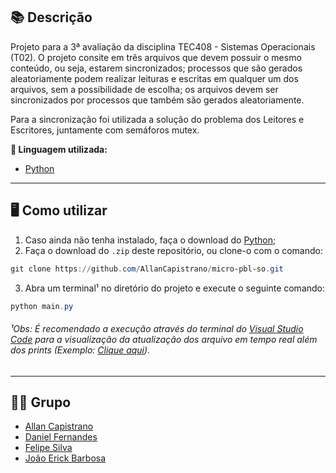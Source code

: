 ## 📚 Descrição ##
Projeto para a 3ª avaliação da disciplina TEC408 - Sistemas Operacionais (T02). O projeto consite em três arquivos que devem possuir o mesmo conteúdo, ou seja, estarem sincronizados; processos que são gerados aleatoriamente podem realizar leituras e escritas em qualquer um dos arquivos, sem a possibilidade de escolha; os arquivos devem ser sincronizados por processos que também são gerados aleatoriamente.

Para a sincronização foi utilizada a solução do problema dos Leitores e Escritores, juntamente com semáforos mutex.

**🔗 Linguagem utilizada:**
- [Python](https://www.python.org/)

---

## 🖥️ Como utilizar ##
1. Caso ainda não tenha instalado, faça o download do [Python](https://www.python.org/);
2. Faça o download do `.zip` deste repositório, ou clone-o com o comando:
```powershell
git clone https://github.com/AllanCapistrano/micro-pbl-so.git
```
3. Abra um terminal¹ no diretório do projeto e execute o seguinte comando:
```powershell
python main.py
```

###### ¹Obs: É recomendado a execução através do terminal do [Visual Studio Code](https://code.visualstudio.com/Download) para a visualização da atualização dos arquivo em tempo real além dos *prints* (Exemplo: [Clique aqui](https://i.imgur.com/FYRMa03.png)). ######

---
## 👨‍💻 Grupo ##
- [Allan Capistrano](https://github.com/AllanCapistrano)
- [Daniel Fernandes](https://github.com/denielfer)
- [Felipe Silva](https://github.com/Tensseii)
- [João Erick Barbosa](https://github.com/JoaoErick)
